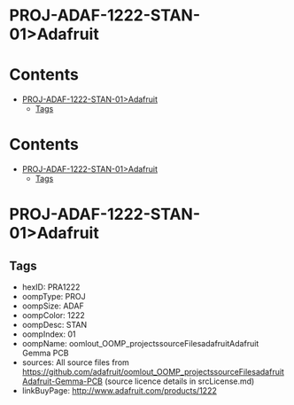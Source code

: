 
PROJ-ADAF-1222-STAN-01>Adafruit
===============================

Contents
========

* [PROJ-ADAF-1222-STAN-01>Adafruit](#proj-adaf-1222-stan-01adafruit)
	* [Tags](#tags)

Contents
========

* [PROJ-ADAF-1222-STAN-01>Adafruit](#proj-adaf-1222-stan-01adafruit)
	* [Tags](#tags)

# PROJ-ADAF-1222-STAN-01>Adafruit

## Tags

- hexID: PRA1222
- oompType: PROJ
- oompSize: ADAF
- oompColor: 1222
- oompDesc: STAN
- oompIndex: 01
- oompName: oomlout_OOMP_projectssourceFilesadafruitAdafruit Gemma PCB
- sources: All source files from https://github.com/adafruit/oomlout_OOMP_projectssourceFilesadafruitAdafruit-Gemma-PCB (source licence details in srcLicense.md)
- linkBuyPage: http://www.adafruit.com/products/1222
